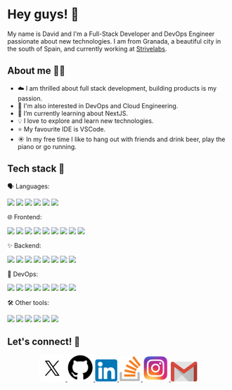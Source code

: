 # Hey guys! 👋

My name is David and I'm a Full-Stack Developer and DevOps Engineer passionate about new technologies. I am from Granada, a beautiful city in the south of Spain,
and currently working at <a href="https://strivelabs.io/">Strivelabs</a>.

## About me 👨‍💻

- ☁️ I am thrilled about full stack development, building products is my passion.
- 👀 I'm also interested in DevOps and Cloud Engineering.
- 🌱 I’m currently learning about NextJS.
- 💡 I love to explore and learn new technologies.
- ⭐ My favourite IDE is VSCode.
- ☀️ In my free time I like to hang out with friends and drink beer, play the piano or go running.

## Tech stack 🧰

🗣️ Languages:

<img src="https://img.shields.io/badge/-TypeScript-3178C6?logo=typescript&labelColor=grey" /> <img src="https://img.shields.io/badge/-JavaScript-F7DF1E?logo=javascript&labelColor=grey" />
<img src="https://img.shields.io/badge/-Python-3776AB?logo=python&labelColor=grey" /> <img src="https://img.shields.io/badge/-Golang-00ADD8?logo=go&labelColor=grey" />
<img src="https://img.shields.io/badge/-Rust-000000?logo=rust&labelColor=grey" /> <img src="https://img.shields.io/badge/-Solidity-363636?logo=solidity&labelColor=grey" />

🌐 Frontend:

<img src="https://img.shields.io/badge/-NextJS-000000?logo=nextdotjs&labelColor=grey" /> <img src="https://img.shields.io/badge/-React-61DAFB?logo=react&labelColor=grey" /> <img src="https://img.shields.io/badge/-React%20Native-61DAFB?logo=react&labelColor=grey" /> <img src="https://img.shields.io/badge/-Vue-4FC08D?logo=vue.js&labelColor=grey" /> <img src="https://img.shields.io/badge/-JavaScript-F7DF1E?logo=javascript&labelColor=grey" /> <img src="https://img.shields.io/badge/-HTML5-E34F26?logo=html5&logoColor=white&labelColor=grey" /> <img src="https://img.shields.io/badge/-CSS3-1572B6?logo=css3&labelColor=grey" /> <img src="https://img.shields.io/badge/-Material%20UI-0081CB?logo=material-ui&labelColor=grey" /> <img src="https://img.shields.io/badge/-Bootstrap-7952B3?logo=bootstrap&labelColor=grey" />

✨ Backend:

<img src="https://img.shields.io/badge/-Node-339933?logo=node.js&labelColor=grey" /> <img src="https://img.shields.io/badge/-Express-000000?logo=express&labelColor=grey" />
<img src="https://img.shields.io/badge/-GraphQL-E10098?logo=graphql&labelColor=grey" /> <img src="https://img.shields.io/badge/-Apollo-311C87?logo=apollo-graphql&labelColor=grey" />
<img src="https://img.shields.io/badge/-MongoDB-47A248?logo=mongodb&labelColor=grey" /> <img src="https://img.shields.io/badge/-PostgreSQL-336791?logo=postgresql&labelColor=grey" />
<img src="https://img.shields.io/badge/-Firebase-FFCA28?logo=firebase&labelColor=grey" /> <img src="https://img.shields.io/badge/-Supabase-3FCF8E?logo=supabase&labelColor=grey" />

👷 DevOps:

<img src="https://img.shields.io/badge/-AWS-232F3E?logo=amazonwebservices&labelColor=grey" /> <img src="https://img.shields.io/badge/-Docker-2496ED?logo=docker&labelColor=grey" />
<img src="https://img.shields.io/badge/-Kubernetes-326CE5?logo=kubernetes&labelColor=grey" /> <img src="https://img.shields.io/badge/-GitLab-FCA121?logo=gitlab&labelColor=grey" />
<img src="https://img.shields.io/badge/-CircleCI-343434?logo=circleci&labelColor=grey" /> <img src="https://img.shields.io/badge/-Heroku-430098?logo=heroku&labelColor=grey" /> <img src="https://img.shields.io/badge/-Terraform-7B42BC?logo=terraform&labelColor=grey" /> <img src="https://img.shields.io/badge/-Serverless-FD5750?logo=serverless&labelColor=grey" />

🛠️ Other tools:

<img src="https://img.shields.io/badge/-VSCode-007ACC?logo=visual-studio-code&labelColor=grey" /> <img src="https://img.shields.io/badge/-GitHub-181717?logo=github&labelColor=grey" />
<img src="https://img.shields.io/badge/-GitLab-FCA121?logo=gitlab&labelColor=grey" /> <img src="https://img.shields.io/badge/-Slack-4A154B?logo=slack&labelColor=grey" />
<img src="https://img.shields.io/badge/-ESLint-4B32C3?logo=eslint&labelColor=grey" /> <img src="https://img.shields.io/badge/-Postman-FF6C37?logo=postman&labelColor=grey" />

## Let's connect! 🍻

<p align="center">
  <a href="https://x.com/dfodev">
    <img width="60" src="https://github.com/davidivad96/davidivad96/blob/main/logos/x-logo.png?raw=true" />
  </a>
  <a href="https://github.com/davidivad96">
    <img width="60" src="https://github.com/davidivad96/davidivad96/blob/main/logos/github-logo.png?raw=true" />
  </a>
  <a href="https://www.linkedin.com/in/david-fern%C3%A1ndez-ortiz-139b7312a/">
    <img width="50" src="https://github.com/davidivad96/davidivad96/blob/main/logos/linkedin-logo.png?raw=true" />
  </a>
  <a href="https://stackoverflow.com/users/12181519/david-fern%c3%a1ndez-ortiz">
    <img width="50" src="https://github.com/davidivad96/davidivad96/blob/main/logos/stackoverflow-logo.png?raw=true" />
  </a>
  <a href="https://www.instagram.com/davidivad96/">
    <img width="60" src="https://github.com/davidivad96/davidivad96/blob/main/logos/instagram-logo.png?raw=true" />
  </a>
  <a href="mailto:davidivad96@gmail.com">
    <img width="60" src="https://github.com/davidivad96/davidivad96/blob/main/logos/gmail-logo.png?raw=true" />
  </a>
</p>

<!---
- 👀 I’m interested in ...
- 🌱 I’m currently learning ...
- 💞️ I’m looking to collaborate on ...
- 📫 How to reach me ...
--->

<!---
davidivad96/davidivad96 is a ✨ special ✨ repository because its `README.md` (this file) appears on your GitHub profile.
You can click the Preview link to take a look at your changes.
--->

